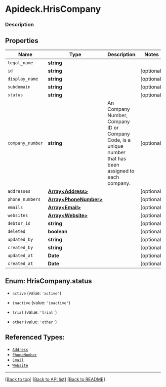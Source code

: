 # Apideck.HrisCompany

### Description

## Properties
Name | Type | Description | Notes
------------ | ------------- | ------------- | -------------
`legal_name` | **string** |  | 
`id` | **string** |  | [optional] 
`display_name` | **string** |  | [optional] 
`subdomain` | **string** |  | [optional] 
`status` | **string** |  | [optional] 
`company_number` | **string** | An Company Number, Company ID or Company Code, is a unique number that has been assigned to each company. | [optional] 
`addresses` | [**Array&lt;Address&gt;**](Address.md) |  | [optional] 
`phone_numbers` | [**Array&lt;PhoneNumber&gt;**](PhoneNumber.md) |  | [optional] 
`emails` | [**Array&lt;Email&gt;**](Email.md) |  | [optional] 
`websites` | [**Array&lt;Website&gt;**](Website.md) |  | [optional] 
`debtor_id` | **string** |  | [optional] 
`deleted` | **boolean** |  | [optional] 
`updated_by` | **string** |  | [optional] 
`created_by` | **string** |  | [optional] 
`updated_at` | **Date** |  | [optional] 
`created_at` | **Date** |  | [optional] 





<a name="HrisCompanyStatus"></a>
## Enum: HrisCompany.status


* `active` (value: `'active'`)

* `inactive` (value: `'inactive'`)

* `trial` (value: `'trial'`)

* `other` (value: `'other'`)




## Referenced Types:






* [`Address`](Address.md)
* [`PhoneNumber`](PhoneNumber.md)
* [`Email`](Email.md)
* [`Website`](Website.md)







---

[[Back to top]](#) [[Back to API list]](../../../../README.md#documentation-for-api-endpoints) [[Back to README]](../../../../README.md)


